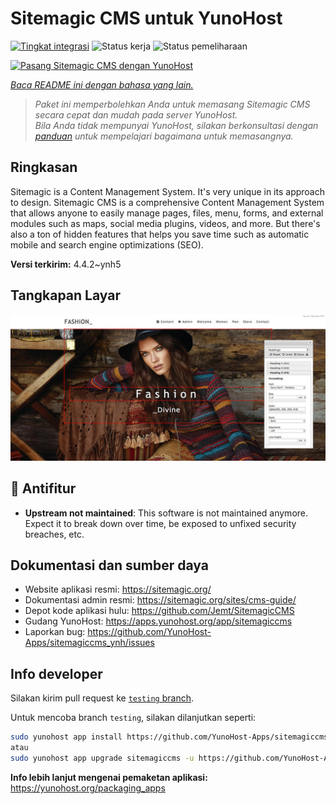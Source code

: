 <!--
N.B.: README ini dibuat secara otomatis oleh <https://github.com/YunoHost/apps/tree/master/tools/readme_generator>
Ini TIDAK boleh diedit dengan tangan.
-->

# Sitemagic CMS untuk YunoHost

[![Tingkat integrasi](https://dash.yunohost.org/integration/sitemagiccms.svg)](https://ci-apps.yunohost.org/ci/apps/sitemagiccms/) ![Status kerja](https://ci-apps.yunohost.org/ci/badges/sitemagiccms.status.svg) ![Status pemeliharaan](https://ci-apps.yunohost.org/ci/badges/sitemagiccms.maintain.svg)

[![Pasang Sitemagic CMS dengan YunoHost](https://install-app.yunohost.org/install-with-yunohost.svg)](https://install-app.yunohost.org/?app=sitemagiccms)

*[Baca README ini dengan bahasa yang lain.](./ALL_README.md)*

> *Paket ini memperbolehkan Anda untuk memasang Sitemagic CMS secara cepat dan mudah pada server YunoHost.*  
> *Bila Anda tidak mempunyai YunoHost, silakan berkonsultasi dengan [panduan](https://yunohost.org/install) untuk mempelajari bagaimana untuk memasangnya.*

## Ringkasan

Sitemagic is a Content Management System. It's very unique in its approach to design. Sitemagic CMS is a comprehensive Content Management System that allows anyone to easily manage pages, files, menu, forms, and external modules such as maps, social media plugins, videos, and more. But there's also a ton of hidden features that helps you save time such as automatic mobile and search engine optimizations (SEO).

**Versi terkirim:** 4.4.2~ynh5

## Tangkapan Layar

![Tangkapan Layar pada Sitemagic CMS](./doc/screenshots/Designer.jpeg)

## :red_circle: Antifitur

- **Upstream not maintained**: This software is not maintained anymore. Expect it to break down over time, be exposed to unfixed security breaches, etc.

## Dokumentasi dan sumber daya

- Website aplikasi resmi: <https://sitemagic.org/>
- Dokumentasi admin resmi: <https://sitemagic.org/sites/cms-guide/>
- Depot kode aplikasi hulu: <https://github.com/Jemt/SitemagicCMS>
- Gudang YunoHost: <https://apps.yunohost.org/app/sitemagiccms>
- Laporkan bug: <https://github.com/YunoHost-Apps/sitemagiccms_ynh/issues>

## Info developer

Silakan kirim pull request ke [`testing` branch](https://github.com/YunoHost-Apps/sitemagiccms_ynh/tree/testing).

Untuk mencoba branch `testing`, silakan dilanjutkan seperti:

```bash
sudo yunohost app install https://github.com/YunoHost-Apps/sitemagiccms_ynh/tree/testing --debug
atau
sudo yunohost app upgrade sitemagiccms -u https://github.com/YunoHost-Apps/sitemagiccms_ynh/tree/testing --debug
```

**Info lebih lanjut mengenai pemaketan aplikasi:** <https://yunohost.org/packaging_apps>
